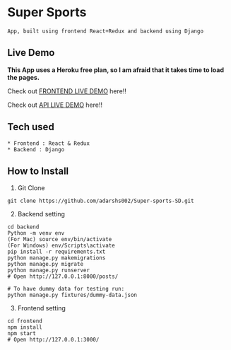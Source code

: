 # Super Sports

```
App, built using frontend React+Redux and backend using Django 
```

## Live Demo

**This App uses a Heroku free plan, so I am afraid that it takes time to load the pages.**

Check out [FRONTEND LIVE DEMO](https://frontend-supersports.herokuapp.com/) here!!

Check out [API LIVE DEMO](https://backend-supersports.herokuapp.com/) here!!

## Tech used

```
* Frontend : React & Redux
* Backend : Django
```

## How to Install

1. Git Clone

```
git clone https://github.com/adarshs002/Super-sports-SD.git
```

2. Backend setting

```
cd backend
Python -m venv env
(For Mac) source env/bin/activate
(For Windows) env/Scripts\activate
pip install -r requirements.txt
python manage.py makemigrations
python manage.py migrate
python manage.py runserver
# Open http://127.0.0.1:8000/posts/

# To have dummy data for testing run:
python manage.py fixtures/dummy-data.json
```

3. Frontend setting

```
cd frontend
npm install
npm start
# Open http://127.0.0.1:3000/
```
